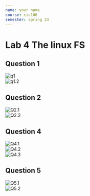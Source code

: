 ```yaml
---
name: your name
course: cis106
semester: spring 23
---
```


# Lab 4 The linux FS

## Question 1
![q1](labs/lab%204/Q1.1lab4.png)<br>
![q1.2](labs/lab%204/Q1.2lab4.png)<br>
## Question 2
![Q2.1](labs/lab%204/Q2.1lab4.png)<br>
![Q2.2](labs/lab%204/Q2.2lab4.png)<br>
## Question 4
![Q4.1](labs/lab%204/Q4.1lab4.png)<br>
![Q4.2](labs/lab%204/Q4.2lab4.png)<br>
![Q4.3](labs/lab%204/Q4.3lab4.png)<br>
## Question 5
![Q5.1](labs/lab%204/Q5.1lab4.png)<br>
![Q5.2](labs/lab%204/Q5.2lab4.png)<br>


